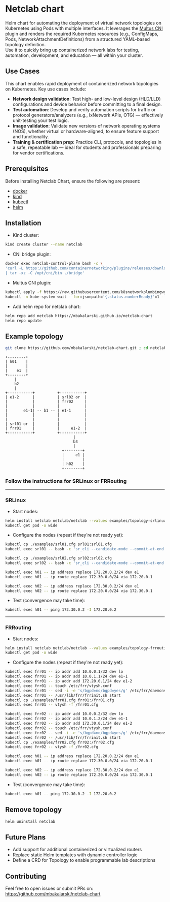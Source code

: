 # Netclab chart

Helm chart for automating the deployment of virtual network topologies on Kubernetes using Pods with multiple interfaces.
It leverages the [Multus CNI](https://github.com/k8snetworkplumbingwg/multus-cni) plugin and renders the required Kubernetes resources (e.g., ConfigMaps, Pods, NetworkAttachmentDefinitions) from a structured YAML-based topology definition.
<br>
Use it to quickly bring up containerized network labs for testing, automation, development, and education — all within your cluster.


## Use Cases

This chart enables rapid deployment of containerized network topologies on Kubernetes. Key use cases include:
- **Network design validation**: Test high- and low-level design (HLD/LLD) configurations and device behavior before committing to a final design.
- **Test automation**: Develop and verify automation scripts for traffic or protocol generators/analyzers (e.g., IxNetwork APIs, OTG) — effectively unit-testing your test logic.
- **Image validation**: Validate new versions of network operating systems (NOS), whether virtual or hardware-aligned, to ensure feature support and functionality.
- **Training & certification prep**: Practice CLI, protocols, and topologies in a safe, repeatable lab — ideal for students and professionals preparing for vendor certifications.


## Prerequisites

Before installing Netclab Chart, ensure the following are present:

- [docker](https://docs.docker.com/engine/install/)
- [kind](https://kind.sigs.k8s.io/docs/user/quick-start/#installation)
- [kubectl](https://kubernetes.io/docs/tasks/tools/install-kubectl-linux/)
- [helm](https://helm.sh/docs/intro/install/)


## Installation

- Kind cluster:
```bash
kind create cluster --name netclab
```

- CNI bridge plugin:
```bash
docker exec netclab-control-plane bash -c \
'curl -L https://github.com/containernetworking/plugins/releases/download/v1.8.0/cni-plugins-linux-amd64-v1.8.0.tgz \
| tar -xz -C /opt/cni/bin ./bridge'
```

- Multus CNI plugin:
```bash
kubectl apply -f https://raw.githubusercontent.com/k8snetworkplumbingwg/multus-cni/master/deployments/multus-daemonset.yml
kubectl -n kube-system wait --for=jsonpath='{.status.numberReady}'=1 --timeout=5m daemonset.apps/kube-multus-ds
```

- Add helm repo for netclab chart:
```bash
helm repo add netclab https://mbakalarski.github.io/netclab-chart
helm repo update
```


## Example topology
```bash
git clone https://github.com/mbakalarski/netclab-chart.git ; cd netclab-chart
```

```
+--------+
| h01    |
|        |
|    e1  |
+--------+
    |
    b2
    |
+-----------+          +-----------+
| e1-2      |          | srl02 or  |
|           |          | frr02     |
|           |          |           |
|       e1-1| -- b1 -- | e1-1      |
|           |          |           |
|           |          |           |
| srl01 or  |          |           |
| frr01     |          |     e1-2  |
+-----------+          +-----------+
                              |
                              b3
                              |
                         +--------+
                         |     e1 |
                         |        |
                         | h02    |
                         +--------+
```

### Follow the instructions for **SRLinux** or **FRRouting**


---
### SRLinux

- Start nodes:
```bash
helm install netclab netclab/netclab --values examples/topology-srlinux.yaml
kubectl get pod -o wide
```

- Configure the nodes (repeat if they're not ready yet):
```bash
kubectl cp ./examples/srl01.cfg srl01:srl01.cfg
kubectl exec srl01 -- bash -c 'sr_cli --candidate-mode --commit-at-end < /srl01.cfg'

kubectl cp ./examples/srl02.cfg srl02:srl02.cfg
kubectl exec srl02 -- bash -c 'sr_cli --candidate-mode --commit-at-end < /srl02.cfg'

kubectl exec h01 -- ip address replace 172.20.0.2/24 dev e1
kubectl exec h01 -- ip route replace 172.30.0.0/24 via 172.20.0.1

kubectl exec h02 -- ip address replace 172.30.0.2/24 dev e1
kubectl exec h02 -- ip route replace 172.20.0.0/24 via 172.30.0.1
```

- Test (convergence may take time):
```bash
kubectl exec h01 -- ping 172.30.0.2 -I 172.20.0.2
```
---
### FRRouting

- Start nodes:
```bash
helm install netclab netclab/netclab --values examples/topology-frrouting.yaml
kubectl get pod -o wide
```

- Configure the nodes (repeat if they're not ready yet):
```bash
kubectl exec frr01 -- ip addr add 10.0.0.1/32 dev lo
kubectl exec frr01 -- ip addr add 10.0.1.1/24 dev e1-1
kubectl exec frr01 -- ip addr add 172.20.0.1/24 dev e1-2
kubectl exec frr01 -- touch /etc/frr/vtysh.conf
kubectl exec frr01 -- sed -i -e 's/bgpd=no/bgpd=yes/g' /etc/frr/daemons
kubectl exec frr01 -- /usr/lib/frr/frrinit.sh start
kubectl cp ./examples/frr01.cfg frr01:/frr01.cfg
kubectl exec frr01 -- vtysh -f /frr01.cfg

kubectl exec frr02 -- ip addr add 10.0.0.2/32 dev lo
kubectl exec frr02 -- ip addr add 10.0.1.2/24 dev e1-1
kubectl exec frr02 -- ip addr add 172.30.0.1/24 dev e1-2
kubectl exec frr02 -- touch /etc/frr/vtysh.conf
kubectl exec frr02 -- sed -i -e 's/bgpd=no/bgpd=yes/g' /etc/frr/daemons
kubectl exec frr02 -- /usr/lib/frr/frrinit.sh start
kubectl cp ./examples/frr02.cfg frr02:/frr02.cfg
kubectl exec frr02 -- vtysh -f /frr02.cfg

kubectl exec h01 -- ip address replace 172.20.0.2/24 dev e1
kubectl exec h01 -- ip route replace 172.30.0.0/24 via 172.20.0.1

kubectl exec h02 -- ip address replace 172.30.0.2/24 dev e1
kubectl exec h02 -- ip route replace 172.20.0.0/24 via 172.30.0.1
```

- Test (convergence may take time):
```bash
kubectl exec h01 -- ping 172.30.0.2 -I 172.20.0.2
```

## Remove topology
```bash
helm uninstall netclab
```

## Future Plans

- Add support for additional containerized or virtualized routers
- Replace static Helm templates with dynamic controller logic
- Define a CRD for Topology to enable programmable lab descriptions


## Contributing

Feel free to open issues or submit PRs on:
https://github.com/mbakalarski/netclab-chart
